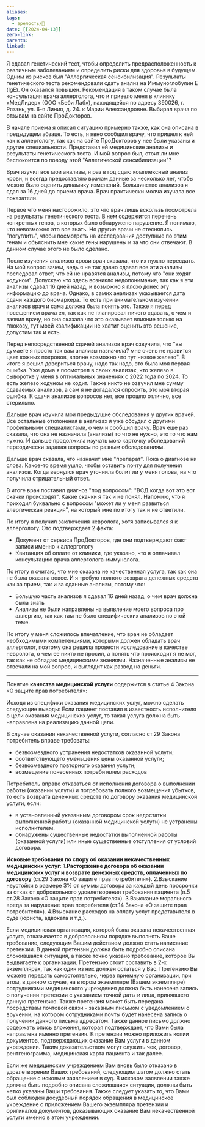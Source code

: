 ```yaml
---
aliases: 
tags:
  - зрелость/🌱
date: [[2024-04-13]]
zero-link: 
parents: 
linked:
---
```

Я сдавал генетический тест, чтобы определить предрасположенность к различным заболеваниям и определить риски для здоровья в будущем. Одним из рисков был "Аллергическая сенсибилизация". Результаты генетического теста рекомендовали сдать анализ на Иммуноглобулин Е (IgE). Он оказался повышен. Рекомендация в таком случае была консультация врача аллерголога, что и привело меня в клинику «МедЛидер» (ООО «Беби Лаб»), находящейся по адресу 390026, г. Рязань, ул. 6-я Линия, д. 24. к Марии Александровне. Выбирал врача по отзывам на сайте ПроДокторов.

В начале приема я описал ситуацию примерно также, как она описана в предыдущем абзаце. То есть, я явно сообщил врачу, что пришел к ней как к аллергологу, так как на сайте ПроДокторов у нее были указаны и другие специальности. Представил ей медицинские анализы и результаты генетического теста. И мой вопрос был, стоит ли мне беспокоится по поводу этой "Аллегической сенсибилизации"?

Врач изучил все мои анализы, я раз в год сдаю комплексный анализ крови, и всегда предоставляю врачам данные за несколько лет, чтобы можно было оценить динамику изменений. Большинство анализов я сдал за 16 дней до приема врача. Врач практически молча изучала все показатели.

Первое что меня насторожило, это что врач лишь вскользь посмотрела на результаты генетического теста. В нем содержится перечень конкретных генов, в которых было обнаружено нарушение. Я понимаю, что невозможно это все знать. Но другие врачи не стеснялись "погуглить", чтобы посмотреть на исследования доступные по этим генам и объяснить мне какие гены нарушены и за что они отвечают. В данном случае этого не было сделано.

После изучения анализов крови врач сказала, что их нужно пересдать. На мой вопрос зачем, ведь я не так давно сдавал все эти анализы последовал ответ, что ей не нравятся анализы, потому что "они ходят ходуном". Допускаю что здесь возникло недопонимание, так как я эти анализы сдавал 16 дней назад, и возможно я плохо донес эту информацию до врача. Однако, в самих анализах указывается дата сдачи каждого биомаркера. То есть при внимательном изучении анализов врач и сама должна была понять это. Также я перед посещением врача ел, так как не планировал ничего сдавать, о чем и заявил врачу, но она сказала что это оказывает влияние только на глюкозу, тут моей квалификации не хватит оценить это решение, допустим так и есть.

Перед непосредственной сдачей анализов врач озвучила, что "вы думаете я просто так вам анализы назначила? мне очень не нравится цвет кожных покровов, вполне возможно что тут низкое железо". В итоге я решил довериться врачу, надо так надо, это была моя первая ошибка. Уже дома я посмотрел в своих анализах, что железо в сыворотке у меня в оптимальных значениях с 2022 года по 2024. То есть железо ходуном не ходит. Также никто не озвучил мне сумму сдаваемых анализов, а сам я не догадался спросить, это моя вторая ошибка. К сдачи анализов вопросов нет, все прошло отлично, все стерильно.

Дальше врач изучила мои предыдущие обследования у других врачей. Все остальные отклонения в анализах я уже обсудил с другими профильными специалистами, о чем и сообщил врачу. Врач еще раз сказала, что она не назначила (анализы) то что не нужно, это то что нам нужно. И дальше продолжила изучать мою карточку обследований переодически задавая вопросы по разным обследованиям.

Дальше врач сказала, что назначит мне "препарат". Пока о диагнозе ни слова. Какое-то время ушло, чтобы оставить почту для получения анализов. Когда вернулся врач уточнила болит ли у меня голова, на что получила отрицательный ответ.

В итоге врач поставил диагноз "под вопросом": "ВСД когда вот это вот скачки происходят". Какие скачки я так и не понял. Напомню, что я приходил буквально с вопросом "может ли у меня развиться алергическая реакция", на который мне по итогу так и не ответили.

По итогу я получил заключения невролога, хотя записывался я к аллергологу. Это подтверждает 2 факта:
- Документ от сервиса ПроДокторов, где они подтверждают факт записи именно к аллергологу
- Квитанция об оплате от клиники, где указано, что я оплачивал консультацию врача аллерголога-иммунолога.

По итогу я считаю, что мне оказана не качественная услуга, так как она не была оказана вовсе. И я требую полного возврата денежных средств как за прием, так и за сданные анализы, потому что:
- Большую часть анализов я сдавал 16 дней назад, о чем врач должна была знать
- Анализы не были направлены на выявление моего вопроса про аллергию, так как там не было специфических анализов по этой теме.

По итогу у меня сложилось впечатление, что врач не обладает необходимыми компетенциями, которыми должен обладать врач аллерголог, поэтому она решила провести исследование в качестве невролога, о чем ее никто не просил, а понять что происходит я не мог, так как не обладаю медицинскими знаниями. Назначенные анализы не отвечали на мой вопрос, и выглядит как развод на деньги. 

***

Понятие **качества медицинской услуги** содержится в статье 4 Закона «О защите прав потребителя»:

Исходя из специфики оказания медицинских услуг, можно сделать следующие выводы: Если пациент поставил в известность исполнителя о цели оказания медицинских услуг, то такая услуга должна быть направлена на реализацию данной цели.

В случае оказания некачественной услуги, согласно ст.29 Закона потребитель вправе требовать:
- безвозмездного устранения недостатков оказанной услуги;
- соответствующего уменьшения цены оказанной услуги;
- безвозмездного повторного оказания услуги;
- возмещение понесенных потребителем расходов

Потребитель вправе отказаться от исполнения договора о выполнении работы (оказании услуги) и потребовать полного возмещения убытков, то есть возврата денежных средств по договору оказания медицинской услуги, если:
- в установленный указанным договором срок недостатки выполненной работы (оказанной медицинской услуги) не устранены исполнителем.
- обнаружены существенные недостатки выполненной работы (оказанной услуги) или иные существенные отступления от условий договора.

**Исковые требования по спору об оказании некачественных медицинских услуг**:
1.**Расторжение договора об оказании медицинских услуг и возврате денежных средств, оплаченных по договору** (ст.29 Закона «О защите прав потребителя»).
2.Взыскание неустойки в размере 3% от суммы договора за каждый день просрочки за отказ от добровольного удовлетворения требования пациента (п.5 ст.28 Закона «О защите прав потребителя»).
3.Взыскание морального вреда за нарушение прав потребителя (ст.14 Закона «О защите прав потребителя»).
4.Взыскание расходов на оплату услуг представителя в суде (юриста, адвоката и т.д.).

Если медицинская организация, которой была оказана некачественная услуга, отказывается в добровольном порядке выполнять Ваше требование, следующим Вашим действием должно стать написание претензии. В данной претензии должна быть подробно описана сложившаяся ситуация, а также точно указано требование, которое Вы выдвигаете к организации. Претензию стоит составить в 2-х экземплярах, так как один из них должен остаться у Вас. Претензию Вы можете передать самостоятельно, через приемную организации, при этом, в данном случае, на втором экземпляре (Вашем экземпляре) сотрудниками медицинского учреждения должна быть нанесена запись о получении претензии с указанием точной даты и лица, принявшего данную претензию. Также претензия может быть передана посредствам почтовой связи - заказным письмом с уведомлением о вручении, на котором сотрудниками почты будет нанесена запись о получении данного письма адресатом. Также данное письмо должно содержать опись вложения, которая подтверждает, что Вами была направлена именно претензия. К претензии можно приложить копии документов, подтверждающих оказание Вам услуги в данном учреждении. Таким доказательством могут служить чек, договор, рентгенограмма, медицинская карта пациента и так далее.

Если же медицинским учреждением Вам вновь было отказано в удовлетворении Ваших требований, следующим шагом должно стать обращение с исковым заявлением в суд. В исковом заявлении также должна быть подробно описана сложившаяся ситуация, должны быть четко указаны Ваши требования. Также следует указать то, что Вами был соблюден досудебный порядок обращения в медицинское учреждение с приложением Вашего экземпляра претензии и оригиналов документов, доказывающих оказание Вам некачественной услуги именно в этом учреждении.